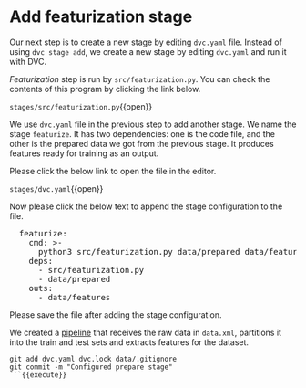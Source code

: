 # Add featurization stage

Our next step is to create a new stage by editing `dvc.yaml` file. Instead of
using `dvc stage add`, we create a new stage by editing `dvc.yaml` and run it
with DVC.

_Featurization_ step is run by `src/featurization.py`. You can check the
contents of this program by clicking the link below.

`stages/src/featurization.py`{{open}}

We use `dvc.yaml` file in the previous step to add another stage. We name the
stage `featurize`. It has two dependencies: one is the code file, and
the other is the prepared data we got from the previous stage. It produces features
ready for training as an output.

Please click the below link to open the file in the editor.

`stages/dvc.yaml`{{open}}

Now please click the below text to append the stage configuration to the file.

<pre class="file" data-filename="stages/dvc.yaml" data-target="append">
  featurize:
    cmd: >-
      python3 src/featurization.py data/prepared data/features
    deps:
      - src/featurization.py
      - data/prepared
    outs:
      - data/features
</pre>

Please save the file after adding the stage configuration.

We created a [pipeline][bcpipeline] that receives the raw data in `data.xml`,
partitions it into the train and test sets and extracts features for the
dataset.

[bcpipeline]: https://dvc.org/doc/user-guide/basic-concepts/pipeline

```
git add dvc.yaml dvc.lock data/.gitignore
git commit -m "Configured prepare stage"
```{{execute}}